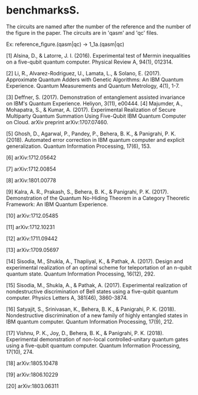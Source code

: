 # benchmarksS.

The circuits are named after the number of the reference and the number of the figure in the paper. The circuits are in 'qasm' and 'qc' files.

Ex: reference_figure.(qasm|qc) -> 1_1a.(qasm|qc)

[1] Alsina, D., & Latorre, J. I. (2016). Experimental test of Mermin inequalities on a five-qubit quantum computer. Physical Review A, 94(1), 012314.

[2] Li, R., Alvarez-Rodriguez, U., Lamata, L., & Solano, E. (2017). Approximate Quantum Adders with Genetic Algorithms: An IBM Quantum Experience. Quantum Measurements and Quantum Metrology, 4(1), 1-7.

[3] Deffner, S. (2017). Demonstration of entanglement assisted invariance on IBM's Quantum Experience. Heliyon, 3(11), e00444.
[4] Majumder, A., Mohapatra, S., & Kumar, A. (2017). Experimental Realization of Secure Multiparty Quantum Summation Using Five-Qubit IBM Quantum Computer on Cloud. arXiv preprint arXiv:1707.07460. 

[5] Ghosh, D., Agarwal, P., Pandey, P., Behera, B. K., & Panigrahi, P. K. (2018). Automated error correction in IBM quantum computer and explicit generalization. Quantum Information Processing, 17(6), 153.

[6] arXiv:1712.05642

[7] arXiv:1712.00854

[8] arXiv:1801.00778

[9] Kalra, A. R., Prakash, S., Behera, B. K., & Panigrahi, P. K. (2017). Demonstration of the Quantum No-Hiding Theorem in a Category Theoretic Framework: An IBM Quantum Experience.

[10] arXiv:1712.05485

[11] arXiv:1712.10231 

[12] arXiv:1711.09442 

[13] arXiv:1709.05697

[14] Sisodia, M., Shukla, A., Thapliyal, K., & Pathak, A. (2017). Design and experimental realization of an optimal scheme for teleportation of an n-qubit quantum state. Quantum Information Processing, 16(12), 292.

[15] Sisodia, M., Shukla, A., & Pathak, A. (2017). Experimental realization of nondestructive discrimination of Bell states using a five-qubit quantum computer. Physics Letters A, 381(46), 3860-3874.

[16] Satyajit, S., Srinivasan, K., Behera, B. K., & Panigrahi, P. K. (2018). Nondestructive discrimination of a new family of highly entangled states in IBM quantum computer. Quantum Information Processing, 17(9), 212.

[17] Vishnu, P. K., Joy, D., Behera, B. K., & Panigrahi, P. K. (2018). Experimental demonstration of non-local controlled-unitary quantum gates using a five-qubit quantum computer. Quantum Information Processing, 17(10), 274.

[18] arXiv:1805.10478

[19] arXiv:1806.10229

[20] arXiv:1803.06311
